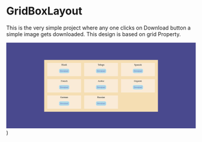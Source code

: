 # GridBoxLayout

This is the very simple project where any one clicks on Download button a simple image gets downloaded. This design is based on grid Property.
 
![No image](https://github.com/MustaGitRefresh/GridBoxLayout/blob/23a969e6554e33279972a9014ff6a0a65adbeb71/Output.png
))
